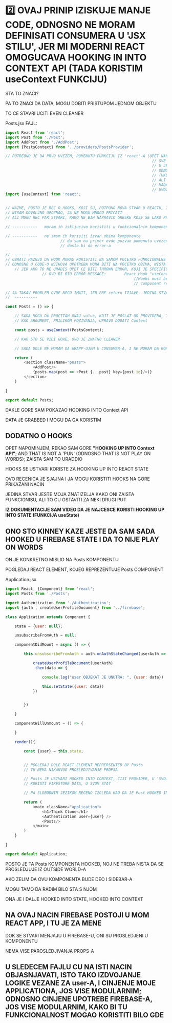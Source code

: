 # :two: OVAJ PRINIP IZISKUJE MANJE CODE, ODNOSNO NE MORAM DEFINISATI CONSUMERA U 'JSX STILU', JER MI MODERNI REACT OMOGUCAVA HOOKING IN INTO CONTEXT API (TADA KORISTIM useContext FUNKCIJU)

STA TO ZNACI?

PA TO ZNACI DA DATA, MOGU DOBITI PRISTUPOM JEDNOM OBJEKTU

TO CE STAVRI UCITI EVEN CLEANER

Posts.jsx FAJL:

```javascript
import React from 'react';
import Post from './Post';
import AddPost from './AddPost';
import {PostsContext} from '../providers/PostsProvider';

// POTREBNO JE DA PRVO UVEZEM, POMENUTU FUNKCIJU IZ 'react'-A (OPET NAPOMINJEM DA MOGU UVESTI
                                                                // SVE MODULE IZ NEKOG SCRIPTA
                                                                // U JEDNOM REDU
                                                                // ODNOSNO U JEDNOJ import IZJAVI
                                                                // (UKLJUCUJUCI I default ONE))
                                                                // ALI OVDE CU TO URADITI U NOVOM REDU
                                                                // MADA SAM TO TREBAO URADITI TAM OGDE SAM
                                                                // UVOZIO I React U OVOM FAJLU
import {useContext} from 'react';


// NAIME, POSTO JE REC O HOOKS, KOJI SU, POTPUNO NOVA STVAR U REACTU, I SA DOKUMENTACIJOM HOOK-OVA SE
// NISAM DOVOLJNO UPOZNAO, JA NE MOGU MNOGO PRICATI
// ALI MOGU REC PAR STVARI, KAKO NE BIH NAPRAVIO GRESKE KOJE SE LAKO PRAVE

// -----------   moram ih iskljucivo koristiti u funkcionalnim komponentama

// -----------   ne smsm ih korisiti izvan obima komponente
                        // da sam na primer ovde pozvao pomenutu uvezenu funkciju
                        // doslo bi do error-a

//  ----------
// OBRATI PAZNJU DA HOOK MORAS KORISTITI NA SAMOM POCETKU FUNKCIONALNE KOMPONENTE
// ODNOSNO U CODE-U NJIHOVA UPOTREBA MORA BITI NA POCETKU OBIMA, NISTA PRE NJIH NE SME BITI
    // JER AKO TO NE URADIS OPET CE BITI THROWN ERROR, KOJI JE SPECIFICAN
                // OVO BI BIO ERROR MESSAGE:        React Hook "useContext" is called conditionally. React
                                                        //Hooks must be called in the exact same order in every
                                                        // component render

// JA TAKAV PROBLEM OVDE NECU IMATI, JER PRE return IZJAVE, JEDINA STVAR KOJU UPOTREBLJAVAM JESTE HOOK
//  ----------

const Posts = () => {

    // SADA MOGU DA PROCITAM ONAJ value, KOJI JE POSLAT OD PROVIDERA, TAKO STO CU OVOJ FUNKCIJI
    // KAO ARGUMENT, PRILIKOM POZIVANJA, UPRAVO DODATI Context

    const posts = useContext(PostsContext);

    // KAO STO SE VIDI GORE, OVO JE ZNATNO CLEANER

    // SADA DOLE NE MORAM DA WRAPP-UJEM U CONSUMER-A, I NE MORAM DA KORISTIM CONSUMER-OV CALLBACK

    return (
        <section className="posts">
            <AddPost/>
            {posts.map(post => <Post {...post} key={post.id}/>)}
        </section>
    )

}

export default Posts;
```

DAKLE GORE SAM POKAZAO HOOKING INTO Context API

DATA JE GRABBED I MOGU DA GA KORISTIM

## DODATNO O HOOKS

OPET NAPOMINJEM, REKAO SAM GORE **"HOOKING UP INTO Context API"**; AND THAT IS NOT A 'PUN' (ODNOSNO THAT IS NOT PLAY ON WORDS); ZAISTA SAM TO URADDIO

HOOKS SE USTVARI KORISTE ZA HOOKING UP INTO REACT STATE

OVO RECENICA JE SJAJNA I JA MOGU KORISTITI HOOKS NA GORE PRIKAZANI NACIN

JEDINA STVAR JESTE MOJA ZNATIZELJA KAKO ONI ZAISTA FUNKCIONISU, ALI TO CU OSTAVITI ZA NEKI DRUGI PUT

**IZ DOKUMENTACIJE SAM VIDEO DA JE NAJCESCE KORISTI HOOKING UP INTO STATE (FUNKCIJA useState)**

## ONO STO KINNEY KAZE JESTE DA SAM SADA HOOKED U FIREBASE STATE I DA TO NIJE PLAY ON WORDS

ON JE KONKRETNO MISLIO NA Posts KOMPONENTU

POGLEDAJ REACT ELEMENT, KOJEG REPREZENTUJE Posts COMPONENT

Application.jsx

```javascript
import React, {Component} from 'react';
import Posts from './Posts';

import Authentication from './Authentication';
import {auth , createUserProfileDocument} from '../firebase';

class Application extends Component {

    state = {user: null};

    unsubscribeFromAuth = null;

    componentDidMount = async () => {

        this.unsubscribeFromAuth = auth.onAuthStateChanged(userAuth => {

            createUserProfileDocument(userAuth)
            .then(data => {

                console.log("user OBJEKAT JE UNUTRA: ", {user: data})

                this.setState({user: data})
            })


        })

    }

    componentWillUnmount = () => {

    }

    render(){

        const {user} = this.state;


        // POGLEDAJ DOLE REACT ELEMENT REPRERSENTED BY Posts
        // TU NEMA NIKAKVOG PROSLEDJIVANJE PROPSA

        // Posts JE USTVARI HOOKED INTO CONTEXT, CIJI PROVIDER, U 'SVOJOJ' KOMPONENTI
        // KORISTI FIRESTORE DATA, U SVOM STAT

        // PA SLOBODNIM JEZIKOM RECENO IZGLEDA KAO DA JE Post HOOKED INTO STATE I HOOKED INTO FIRESTORE

        return (
            <main className="application">
                <h1>Think Clone</h1>
                <Authentication user={user} />
                <Posts/>
            </main>
        )
    }

}

export default Application;
```

POSTO JE TA Posts KOMPONENTA HOOKED, NOJ NE TREBA NISTA DA SE PROSLEDJUJE IZ OUTSIDE WORLD-A

AKO ZELIM DA OVU KOMPONENTA BUDE DEO I SIDEBAR-A

MOGU TAMO DA RADIM BILO STA S NJOM

ONA JE I DALJE HOOKED INTO STATE, HOOKED INTO CONTEXT

## NA OVAJ NACIN FIREBASE POSTOJI U MOM REACT APP, I TU JE ZA MENE

DOK SE STVARI MENJAJU U FIREBASE-U, ONI SU PROSLEDJENI U KOMPONENTU

NEMA VISE PAROSLEDJIVANJA PROPS-A

## U SLEDECEM FAJLU CU NA ISTI NACIN OBJASNJAVATI, ISTO TAKO IZDVOJANJE LOGIKE VEZANE ZA user-A, I CINJENJE MOJE APPLICATIONA, JOS VISE MODULARNIM; ODNOSNO CINJENE UPOTREBE FIREBASE-A, JOS VISE MODULARNIM, KAKO BI TU FUNKCIONALNOST MOGAO KORISTITI BILO GDE
